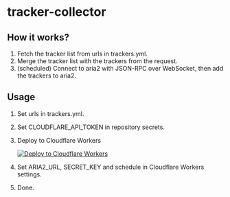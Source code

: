 # tracker-collector

## How it works?

1. Fetch the tracker list from urls in trackers.yml.
2. Merge the tracker list with the trackers from the request.
3. (scheduled) Connect to aria2 with JSON-RPC over WebSocket, then add the trackers to aria2.

## Usage

1. Set urls in trackers.yml.

2. Set CLOUDFLARE_API_TOKEN in repository secrets.

3. Deploy to Cloudflare Workers

   [![Deploy to Cloudflare Workers](https://deploy.workers.cloudflare.com/button)](https://deploy.workers.cloudflare.com/?url=https://github.com/liulifox233/tacker-collector)

4. Set ARIA2_URL, SECRET_KEY and schedule in Cloudflare Workers settings.

5. Done.
